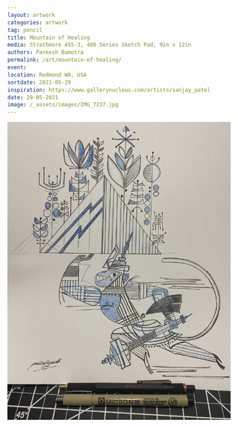 ```yaml
---
layout: artwork
categories: artwork
tag: pencil
title: Mountain of Healing
media: Strathmore 455-3, 400 Series Sketch Pad, 9in x 12in
authors: Pankesh Bamotra
permalink: /art/mountain-of-healing/
event: 
location: Redmond WA, USA
sortdate: 2021-05-29
inspiration: https://www.gallerynucleus.com/artists/sanjay_patel
date: 29-05-2021
image: /_assets/images/IMG_7237.jpg
---
```

![](/_assets/images/IMG_7237.jpg)